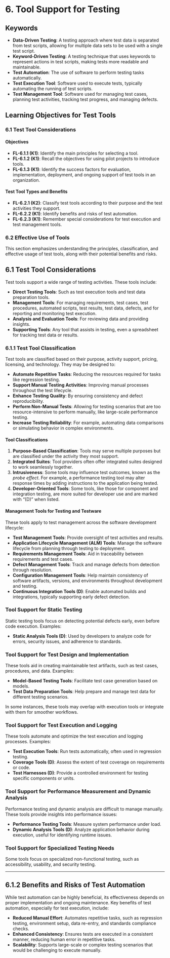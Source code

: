 # 6. Tool Support for Testing

## Keywords
- **Data-Driven Testing**: A testing approach where test data is separated from test scripts, allowing for multiple data sets to be used with a single test script.
- **Keyword-Driven Testing**: A testing technique that uses keywords to represent actions in test scripts, making tests more readable and maintainable.
- **Test Automation**: The use of software to perform testing tasks automatically.
- **Test Execution Tool**: Software used to execute tests, typically automating the running of test scripts.
- **Test Management Tool**: Software used for managing test cases, planning test activities, tracking test progress, and managing defects.

## Learning Objectives for Test Tools
### 6.1 Test Tool Considerations

#### Objectives
- **FL-6.1.1 (K1)**: Identify the main principles for selecting a tool.
- **FL-6.1.2 (K1)**: Recall the objectives for using pilot projects to introduce tools.
- **FL-6.1.3 (K1)**: Identify the success factors for evaluation, implementation, deployment, and ongoing support of test tools in an organization.

#### Test Tool Types and Benefits
- **FL-6.2.1 (K2)**: Classify test tools according to their purpose and the test activities they support.
- **FL-6.2.2 (K1)**: Identify benefits and risks of test automation.
- **FL-6.2.3 (K1)**: Remember special considerations for test execution and test management tools.

### 6.2 Effective Use of Tools
This section emphasizes understanding the principles, classification, and effective usage of test tools, along with their potential benefits and risks.

## 6.1 Test Tool Considerations

Test tools support a wide range of testing activities. These tools include:
- **Direct Testing Tools**: Such as test execution tools and test data preparation tools.
- **Management Tools**: For managing requirements, test cases, test procedures, automated scripts, test results, test data, defects, and for reporting and monitoring test execution.
- **Analysis and Evaluation Tools**: For reviewing data and providing insights.
- **Supporting Tools**: Any tool that assists in testing, even a spreadsheet for tracking test data or results.

### 6.1.1 Test Tool Classification

Test tools are classified based on their purpose, activity support, pricing, licensing, and technology. They may be designed to:
- **Automate Repetitive Tasks**: Reducing the resources required for tasks like regression testing.
- **Support Manual Testing Activities**: Improving manual processes throughout the test lifecycle.
- **Enhance Testing Quality**: By ensuring consistency and defect reproducibility.
- **Perform Non-Manual Tests**: Allowing for testing scenarios that are too resource-intensive to perform manually, like large-scale performance testing.
- **Increase Testing Reliability**: For example, automating data comparisons or simulating behavior in complex environments.

#### Tool Classifications
1. **Purpose-Based Classification**: Tools may serve multiple purposes but are classified under the activity they most support.
2. **Integrated Suites**: Tool providers often offer integrated suites designed to work seamlessly together.
3. **Intrusiveness**: Some tools may influence test outcomes, known as the *probe effect*. For example, a performance testing tool may alter response times by adding instructions to the application being tested.
4. **Developer-Oriented Tools**: Some tools, like those for component and integration testing, are more suited for developer use and are marked with “(D)” when listed.

#### Management Tools for Testing and Testware
These tools apply to test management across the software development lifecycle:
- **Test Management Tools**: Provide oversight of test activities and results.
- **Application Lifecycle Management (ALM) Tools**: Manage the software lifecycle from planning through testing to deployment.
- **Requirements Management Tools**: Aid in traceability between requirements and test cases.
- **Defect Management Tools**: Track and manage defects from detection through resolution.
- **Configuration Management Tools**: Help maintain consistency of software artifacts, versions, and environments throughout development and testing.
- **Continuous Integration Tools (D)**: Enable automated builds and integrations, typically supporting early defect detection.

### Tool Support for Static Testing
Static testing tools focus on detecting potential defects early, even before code execution. Examples:
- **Static Analysis Tools (D)**: Used by developers to analyze code for errors, security issues, and adherence to standards.

### Tool Support for Test Design and Implementation
These tools aid in creating maintainable test artifacts, such as test cases, procedures, and data. Examples:
- **Model-Based Testing Tools**: Facilitate test case generation based on models.
- **Test Data Preparation Tools**: Help prepare and manage test data for different testing scenarios.

In some instances, these tools may overlap with execution tools or integrate with them for smoother workflows.

### Tool Support for Test Execution and Logging
These tools automate and optimize the test execution and logging processes. Examples:
- **Test Execution Tools**: Run tests automatically, often used in regression testing.
- **Coverage Tools (D)**: Assess the extent of test coverage on requirements or code.
- **Test Harnesses (D)**: Provide a controlled environment for testing specific components or units.

### Tool Support for Performance Measurement and Dynamic Analysis
Performance testing and dynamic analysis are difficult to manage manually. These tools provide insights into performance issues:
- **Performance Testing Tools**: Measure system performance under load.
- **Dynamic Analysis Tools (D)**: Analyze application behavior during execution, useful for identifying runtime issues.

### Tool Support for Specialized Testing Needs
Some tools focus on specialized non-functional testing, such as accessibility, usability, and security testing.

---

## 6.1.2 Benefits and Risks of Test Automation

While test automation can be highly beneficial, its effectiveness depends on proper implementation and ongoing maintenance. Key benefits of test automation, especially for test execution, include:

- **Reduced Manual Effort**: Automates repetitive tasks, such as regression testing, environment setup, data re-entry, and standards compliance checks.
- **Enhanced Consistency**: Ensures tests are executed in a consistent manner, reducing human error in repetitive tasks.
- **Scalability**: Supports large-scale or complex testing scenarios that would be challenging to execute manually.